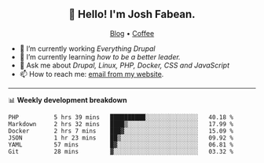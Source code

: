 <h2 align="center">👋 Hello! I'm Josh Fabean.</h2>
<p align="center">
  <a href="https://joshfabean.com">Blog</a> •
  <a href="https://www.buymeacoffee.com/LSxne6Yr4">Coffee</a>
</p>

- 🔭 I’m currently working *Everything Drupal*
- 🌱 I’m currently learning *how to be a better leader.*
- 💬 Ask me about *Drupal, Linux, PHP, Docker, CSS and JavaScript*
- 📫 How to reach me: [email from my website](https://joshfabean.com).

-------

📊 **Weekly development breakdown**
<!--START_SECTION:waka-->

```text
PHP          5 hrs 39 mins   ██████████░░░░░░░░░░░░░░░   40.18 %
Markdown     2 hrs 32 mins   ████▒░░░░░░░░░░░░░░░░░░░░   17.99 %
Docker       2 hrs 7 mins    ███▓░░░░░░░░░░░░░░░░░░░░░   15.09 %
JSON         1 hr 23 mins    ██▒░░░░░░░░░░░░░░░░░░░░░░   09.92 %
YAML         57 mins         █▓░░░░░░░░░░░░░░░░░░░░░░░   06.81 %
Git          28 mins         ▓░░░░░░░░░░░░░░░░░░░░░░░░   03.32 %
```

<!--END_SECTION:waka-->

<!--
**fabean/fabean** is a ✨ _special_ ✨ repository because its `README.md` (this file) appears on your GitHub profile.

Here are some ideas to get you started:

- 🔭 I’m currently working on ...
- 🌱 I’m currently learning ...
- 👯 I’m looking to collaborate on ...
- 🤔 I’m looking for help with ...
- 💬 Ask me about ...
- 📫 How to reach me: ...
- 😄 Pronouns: ...
- ⚡ Fun fact: ...
-->
